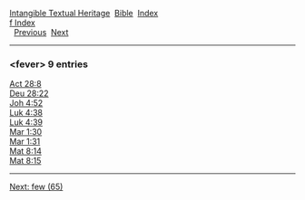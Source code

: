 [Intangible Textual Heritage](../../index)  [Bible](../index) 
[Index](index)   
[f Index](_f_)  
  [Previous](c04199)  [Next](c04201) 

------------------------------------------------------------------------

### &lt;fever&gt; 9 entries

[Act 28:8](../kjv/act028.htm#008)  
[Deu 28:22](../kjv/deu028.htm#022)  
[Joh 4:52](../kjv/joh004.htm#052)  
[Luk 4:38](../kjv/luk004.htm#038)  
[Luk 4:39](../kjv/luk004.htm#039)  
[Mar 1:30](../kjv/mar001.htm#030)  
[Mar 1:31](../kjv/mar001.htm#031)  
[Mat 8:14](../kjv/mat008.htm#014)  
[Mat 8:15](../kjv/mat008.htm#015)  

------------------------------------------------------------------------

[Next: few (65)](c04201)
